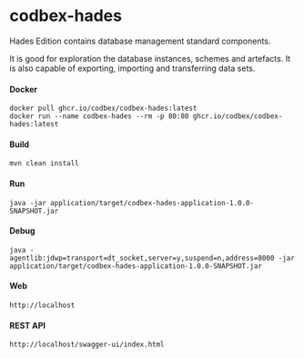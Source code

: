 # codbex-hades

Hades Edition contains database management standard components.

It is good for exploration the database instances, schemes and artefacts. It is also capable of exporting, importing and transferring data sets.

#### Docker

```
docker pull ghcr.io/codbex/codbex-hades:latest
docker run --name codbex-hades --rm -p 80:80 ghcr.io/codbex/codbex-hades:latest
```

#### Build

```
mvn clean install
```
	
#### Run

```
java -jar application/target/codbex-hades-application-1.0.0-SNAPSHOT.jar
```

#### Debug

```
java -agentlib:jdwp=transport=dt_socket,server=y,suspend=n,address=8000 -jar application/target/codbex-hades-application-1.0.0-SNAPSHOT.jar
```
	
#### Web

```
http://localhost
```

#### REST API

```
http://localhost/swagger-ui/index.html
```
